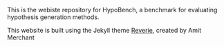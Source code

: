This is the webiste repository for HypoBench, a benchmark for evaluating hypothesis generation methods. 

This website is built using the Jekyll theme [Reverie](https://github.com/amitmerchant1990/reverie), created by Amit Merchant